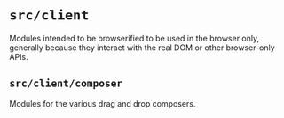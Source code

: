 # `src/client`

Modules intended to be browserified to be used in the browser only, generally 
because they interact with the real DOM or other browser-only APIs.

## `src/client/composer`

Modules for the various drag and drop composers.
